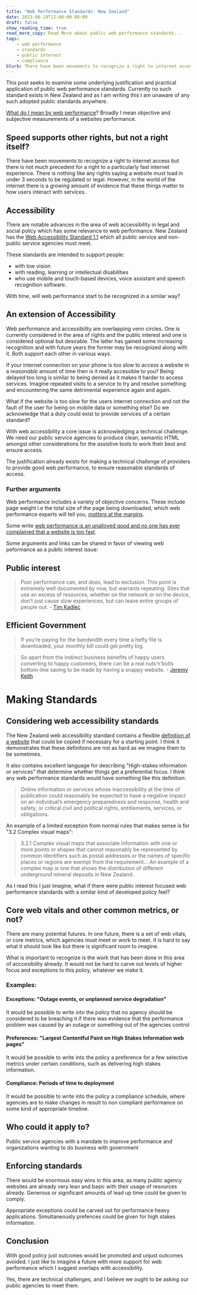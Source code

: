 ```yaml
---
title: "Web Performance Standards: New Zealand"
date: 2023-06-19T12:00:00-08:00
draft: false
show_reading_time: true
read_more_copy: Read More about public web performance standards...
tags: 
    - web performance
    - standards
    - public interest
    - compliance
blurb: There have been movements to recognize a right to internet access but there is not much precedent for a right to a particularly fast internet experience.
---
```


This post seeks to examine some underlying justification and practical application of public web performance standards. Currently no such standard exists in New Zealand and as I am writing this I am unaware of any such adopted public standards anywhere.

[What do I mean by web performance](https://developer.mozilla.org/en-US/docs/Learn/Performance/What_is_web_performance)? Broadly I mean objective and subjective measurements of a websites performance. 

## Speed supports other rights, but not a right itself?

There have been movements to recognize a right to internet access but there is not much precedent for a right to a particularly fast internet experience. There is nothing like any rights saying a website must load in under 3 seconds to be regulated or legal. However, in the world of the internet there is a growing amount of evidence that these things matter to how users interact with services. 

## Accessibility

There are notable advances in the area of web accessibility in legal and social policy which has some relevance to web performance. New Zealand has the [Web Accessibility Standard 1.1](https://www.digital.govt.nz/standards-and-guidance/nz-government-web-standards/web-accessibility-standard-1-1/) which all public service and non-public service agencies must meet.

These standards are intended to support people:

* with low vision
* with reading, learning or intellectual disabilities
* who use mobile and touch-based devices, voice assistant and speech recognition software.

With time, will web performance start to be recognized in a similar way?

## An extension of Accessibility

Web performance and accessibility are overlapping venn circles. One is currently considered in the area of rights and the public interest and one is considered optional but desirable. The latter has gained some increasing recognition and with future years the former may be recognized along with it. Both support each other in various ways. 

If your internet connection on your phone is too slow to access a website in a _reasonable_ amount of time then is it really accessible to you? Being delayed too long is similar to being denied as it makes it harder to access services. Imagine repeated visits to a service to try and resolve something and encountering the same detrimental experience again and again. 

What if the website is too slow for the users internet connection and not the fault of the user for being on mobile data or something else? Do we acknowledge that a duty could exist to provide services of a certain standard?

With web accessibility a core issue is acknowledging a technical challenge. We need our public service agencies to produce clean, semantic HTML amongst other considerations for the assistive tools to work their best and ensure access.

The justification already exists for making a technical challenge of providers to provide good web performance, to ensure reasonable standards of access.

### Further arguments

Web performance includes a variety of objective concerns. These include page weight i.e the total size of the page being downloaded, which web performance experts will tell you, [*matters* at the margins](https://timkadlec.com/remembers/2019-01-09-the-ethics-of-performance/). 

Some write [web performance is an unalloyed good and no one has ever complained that a website is too fast](https://clearleft.com/thinking/the-intersectionality-of-web-performance).

Some arguments and links can be shared in favor of viewing web peformance as a public interest issue: 

## Public interest

>Poor performance can, and does, lead to exclusion. This point is extremely well documented by now, but warrants repeating. Sites that use an excess of resources, whether on the network or on the device, don’t just cause slow experiences, but can leave entire groups of people out. - [Tim Kadlec](https://timkadlec.com/remembers/2019-01-09-the-ethics-of-performance/)


## Efficient Government

> If you’re paying for the bandwidth every time a hefty file is downloaded, your monthly bill could get pretty big.

> So apart from the indirect business benefits of happy users converting to happy customers, there can be a real nuts’n’bolts bottom-line saving to be made by having a snappy website. - [Jeremy Keith](https://clearleft.com/thinking/the-intersectionality-of-web-performance)

# Making Standards

## Considering web accessibility standards

The New Zealand web accessibility standard contains a flexible [definition of a website](https://www.digital.govt.nz/standards-and-guidance/nz-government-web-standards/web-accessibility-standard-1-1/#:~:text=before%20doing%20so.-,Website,-A%20coherent%20collection) that could be copied if necessary for a starting point. I think it demonstrates that these definitions are not as hard as we imagine them to be sometimes. 

It also contains excellent language for describing "High-stakes information or services" that determine whether things get a preferential focus. I think any web performance standards would have something like this definition: 

> Online information or services whose inaccessibility at the time of publication could reasonably be expected to have a negative impact on an individual’s emergency preparedness and response, health and safety, or critical civil and political rights, entitlements, services, or obligations.

An example of a limited exception from normal rules that makes sense is for "3.2 Complex visual maps":

> 3.2.1 Complex visual maps that associate information with one or more points or shapes that cannot reasonably be represented by common identifiers such as postal addresses or the names of specific places or regions are exempt from the requirement... An example of a complex map is one that shows the distribution of different underground mineral deposits in New Zealand.

As I read this I just imagine, what if there were public interest focused web performance standards with a similar kind of developed policy feel?

## Core web vitals and other common metrics, or not?

There are many potential futures. In one future, there is a set of web vitals, or core metrics, which agencies must meet or work to meet. It is hard to say what it should look like but there is significant room to imagine.

What is important to recognize is the work that has been done in this area of acccesibility already. It would not be hard to carve out levels of higher focus and exceptions to this policy, whatever we make it.

### Examples:

#### Exceptions: "Outage events, or unplanned service degradation"

It would be possible to write into the policy that no agency should be considered to be breaching it if there was evidence that the performance problem was caused by an outage or something out of the agencies control

#### Preferences: "Largest Contentful Paint on High Stakes Information web pages"

It would be possible to write into the policy a preference for a few selective metrics under certain conditions, such as delivering high stakes information.

#### Compliance: Periods of time to deployment

It would be possible to write into the policy a compliance schedule, where agencies are to make changes in result to non compliant performance on some kind of appropriate timeline.

## Who could it apply to?

Public service agencies with a mandate to improve performance and organizations wanting to do business with government

## Enforcing standards

There would be enormous easy wins in this area, as many public agency websites are already very lean and basic with their usage of resources already. Generous or significant amounts of lead up time could be given to comply.

Appropriate exceptions could be carved out for performance heavy applications. Simultaneously prefences could be given for high stakes information. 

## Conclusion

With good policy just outcomes would be promoted and unjust outcomes avoided. I just like to imagine a future with more support for web performance which I suggest overlaps with accessibility. 

Yes, there are technical challenges, and I believe we ought to be asking our public agencies to meet them. 
